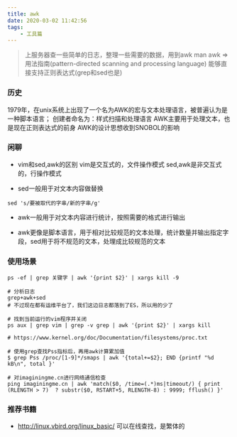 ```yaml
---
title: awk
date: 2020-03-02 11:42:56
tags:
    - 工具篇
---
```

> 上服务器查一些简单的日志，整理一些需要的数据，用到awk
> man awk => 用法指南(pattern-directed scanning and processing language)
> 能够直接支持正则表达式(grep和sed也是)

### 历史
1979年，在unix系统上出现了一个名为AWK的宏与文本处理语言，被普遍认为是一种脚本语言；
创建者命名为：样式扫描和处理语言
AWK主要用于处理文本，也是现在正则表达式的前身
AWK的设计思想收到SNOBOL的影响
### 闲聊
- vim和sed,awk的区别
vim是交互式的，文件操作模式
sed,awk是非交互式的，行操作模式

- sed一般用于对文本内容做替换
```
sed 's/要被取代的字串/新的字串/g'
```

- awk一般用于对文本内容进行统计，按照需要的格式进行输出

- awk更像是脚本语言，用于相对比较规范的文本处理，统计数量并输出指定字段，sed用于将不规范的文本，处理成比较规范的文本

### 使用场景
```
ps -ef | grep 关键字 | awk '{print $2}' | xargs kill -9
```

```
# 分析日志
grep+awk+sed
# 不过现在都有运维平台了，我们这边日志都落到了ES，所以用的少了
```

```
# 找到当前运行的vim程序并关闭
ps aux | grep vim | grep -v grep | awk '{print $2}' | xargs kill
```

```
# https://www.kernel.org/doc/Documentation/filesystems/proc.txt

# 使用grep查找Pss指标后，再用awk计算累加值
$ grep Pss /proc/[1-9]*/smaps | awk '{total+=$2}; END {printf "%d kB\n", total }'
```

```
# 对imaginingme.cn进行网络通信检查
ping imaginingme.cn | awk 'match($0, /time=(.*)ms|timeout/) { print (RLENGTH > 7)  ? substr($0, RSTART+5, RLENGTH-8) : 9999; fflush() }'
```

### 推荐书籍
- http://linux.vbird.org/linux_basic/
可以在线查找，是繁体的